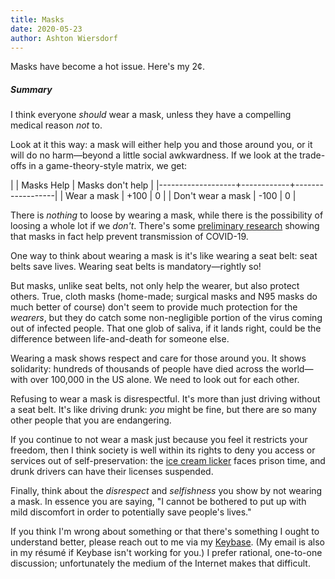 ```yaml
---
title: Masks
date: 2020-05-23
author: Ashton Wiersdorf
---
```


Masks have become a hot issue. Here's my 2¢.

##### Summary
I think everyone *should* wear a mask, unless they have a compelling medical reason *not* to.

Look at it this way: a mask will either help you and those around you, or it will do no harm—beyond a little social awkwardness. If we look at the trade-offs in a game-theory-style matrix, we get:

|                   | Masks Help | Masks don't help |
|-------------------+------------+------------------|
| Wear a mask       |       +100 |                0 |
| Don't wear a mask |       -100 |                0 |

There is *nothing* to loose by wearing a mask, while there is the possibility of loosing a whole lot if we *don't*. There's some [preliminary research](https://fightcovid19.hku.hk/hku-hamster-research-shows-masks-effective-in-preventing-covid-19-transmission/) showing that masks in fact help prevent transmission of COVID-19.

One way to think about wearing a mask is it's like wearing a seat belt: seat belts save lives. Wearing seat belts is mandatory—rightly so!

But masks, unlike seat belts, not only help the wearer, but also protect others. True, cloth masks (home-made; surgical masks and N95 masks do much better of course) don't seem to provide much protection for the *wearers*, but they do catch some non-negligible portion of the virus coming out of infected people. That one glob of saliva, if it lands right, could be the difference between life-and-death for someone else.

Wearing a mask shows respect and care for those around you. It shows solidarity: hundreds of thousands of people have died across the world—with over 100,000 in the US alone. We need to look out for each other.

Refusing to wear a mask is disrespectful. It's more than just driving without a seat belt. It's like driving drunk: *you* might be fine, but there are so many other people that you are endangering.

If you continue to not wear a mask just because you feel it restricts your freedom, then I think society is well within its rights to deny you access or services out of self-preservation: the [ice cream licker](https://www.nbcnews.com/news/us-news/woman-seen-licking-ice-cream-viral-video-faces-20-years-n1026556) faces prison time, and drunk drivers can have their licenses suspended.

Finally, think about the *disrespect* and *selfishness* you show by not wearing a mask. In essence you are saying, "I cannot be bothered to put up with mild discomfort in order to potentially save people's lives."

If you think I'm wrong about something or that there's something I ought to understand better, please reach out to me via my [Keybase](https://keybase.io/ashton314). (My email is also in my résumé if Keybase isn't working for you.) I prefer rational, one-to-one discussion; unfortunately the medium of the Internet makes that difficult.
